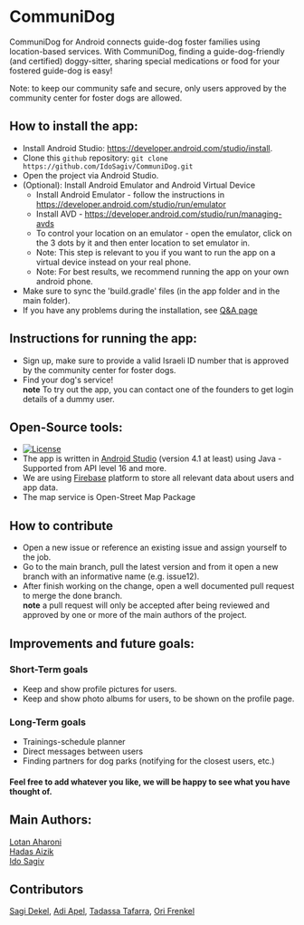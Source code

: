 # CommuniDog
CommuniDog for Android connects guide-dog foster families using location-based services.
With CommuniDog, finding a guide-dog-friendly (and certified) doggy-sitter, sharing special medications or food for your fostered guide-dog is easy! 

Note: to keep our community safe and secure, only users approved by the community center for foster dogs are allowed.

## How to install the app:
* Install Android Studio: https://developer.android.com/studio/install.
* Clone this `github` repository: `git clone https://github.com/IdoSagiv/CommuniDog.git`
* Open the project via Android Studio.
* (Optional): Install Android Emulator and Android Virtual Device
  * Install Android Emulator - follow the instructions in https://developer.android.com/studio/run/emulator 
  * Install AVD - https://developer.android.com/studio/run/managing-avds
  * To control your location on an emulator - open the emulator, click on the 3 dots by it and then enter location to set emulator in.
  * Note: This step is relevant to you if you want to run the app on a virtual device instead on your real phone.
  * Note: For best results, we recommend running the app on your own android phone.
* Make sure to sync the 'build.gradle' files (in the app folder and in the main folder).
* If you have any problems during the installation, see [Q&A page](https://github.com/IdoSagiv/CommuniDog/wiki/Q&A)

## Instructions for running the app:
* Sign up, make sure to provide a valid Israeli ID number that is approved by the community center for foster dogs.
* Find your dog's service!<br/>
**note** To try out the app, you can contact one of the founders to get login details of a dummy user.

## Open-Source tools:
* [![License](https://img.shields.io/badge/License-MIT-red.svg)](https://www.mit.edu/~amini/LICENSE.md)
* The app is written in [Android Studio](https://developer.android.com/studio) (version 4.1 at least) using Java - Supported from API level 16 and more.
* We are using [Firebase](https://firebase.google.com/) platform to store all relevant data about users and app data.
* The map service is Open-Street Map Package

## How to contribute
* Open a new issue or reference an existing issue and assign yourself to the job.
* Go to the main branch, pull the latest version and from it open a new branch with an informative name (e.g. issue12).
* After finish working on the change, open a well documented pull request to merge the done branch.<br/>
**note** a pull request will only be accepted after being reviewed and approved by one or more of the main authors of the project.

## Improvements and future goals:
### Short-Term goals
* Keep and show profile pictures for users.
* Keep and show photo albums for users, to be shown on the profile page.
### Long-Term goals
* Trainings-schedule planner
* Direct messages between users
* Finding partners for dog parks (notifying for the closest users, etc.)
#### Feel free to add whatever you like, we will be happy to see what you have thought of.

## Main Authors:
[Lotan Aharoni](https://github.com/lotanaharoni)<br/> [Hadas Aizik](https://github.com/hadasAizik)<br/> [Ido Sagiv](https://github.com/IdoSagiv)<br/>
## Contributors 
[Sagi Dekel](https://github.com/sagi5362), [Adi Apel](https://github.com/adiapel), [Tadassa Tafarra](https://github.com/TtedyT), [Ori Frenkel](https://github.com/ori-frenkel)


